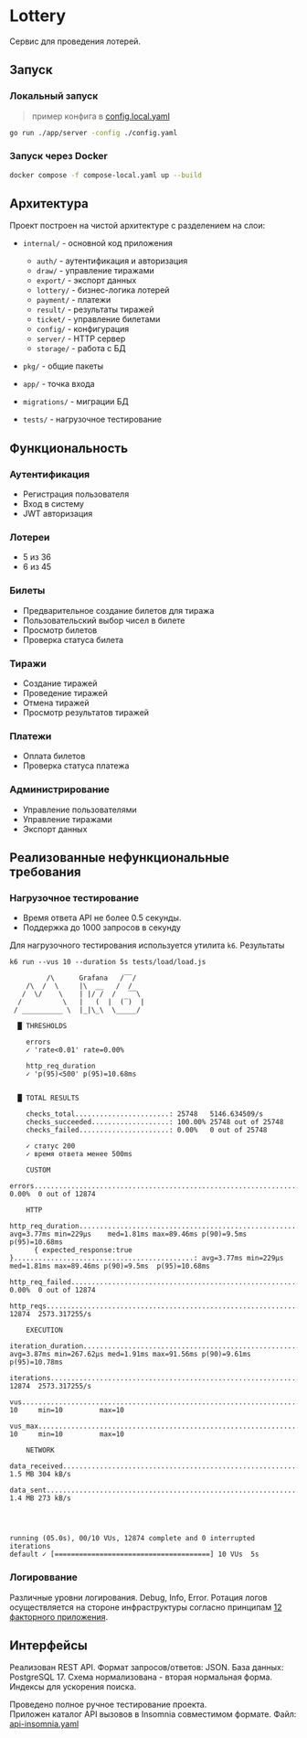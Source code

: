 # Lottery

Сервис для проведения лотерей.

## Запуск

### Локальный запуск
> пример конфига в [config.local.yaml](config.local.yaml)
```bash
go run ./app/server -config ./config.yaml
```

### Запуск через Docker

```bash
docker compose -f compose-local.yaml up --build
```

## Архитектура

Проект построен на чистой архитектуре с разделением на слои:

- `internal/` - основной код приложения
  - `auth/` - аутентификация и авторизация
  - `draw/` - управление тиражами
  - `export/` - экспорт данных
  - `lottery/` - бизнес-логика лотерей
  - `payment/` - платежи
  - `result/` - результаты тиражей
  - `ticket/` - управление билетами
  - `config/` - конфигурация
  - `server/` - HTTP сервер
  - `storage/` - работа с БД

- `pkg/` - общие пакеты
- `app/` - точка входа
- `migrations/` - миграции БД
- `tests/` - нагрузочное тестирование

## Функциональность

### Аутентификация
- Регистрация пользователя
- Вход в систему
- JWT авторизация

### Лотереи
- 5 из 36
- 6 из 45

### Билеты
- Предварительное создание билетов для тиража
- Пользовательский выбор чисел в билете
- Просмотр билетов
- Проверка статуса билета

### Тиражи
- Создание тиражей
- Проведение тиражей
- Отмена тиражей
- Просмотр результатов тиражей

### Платежи
- Оплата билетов
- Проверка статуса платежа

### Администрирование
- Управление пользователями
- Управление тиражами
- Экспорт данных

## Реализованные нефункциональные требования

### Нагрузочное тестирование
- Время ответа API не более 0.5 секунды.
- Поддержка до 1000 запросов в секунду

Для нагрузочного тестирования используется утилита `k6`.
Результаты  
```
k6 run --vus 10 --duration 5s tests/load/load.js

         /\      Grafana   /‾‾/
    /\  /  \     |\  __   /  /
   /  \/    \    | |/ /  /   ‾‾\
  /          \   |   (  |  (‾)  |
 / __________ \  |_|\_\  \_____/

  █ THRESHOLDS

    errors
    ✓ 'rate<0.01' rate=0.00%

    http_req_duration
    ✓ 'p(95)<500' p(95)=10.68ms


  █ TOTAL RESULTS

    checks_total.......................: 25748   5146.634509/s
    checks_succeeded...................: 100.00% 25748 out of 25748
    checks_failed......................: 0.00%   0 out of 25748

    ✓ статус 200
    ✓ время ответа менее 500ms

    CUSTOM
    errors..................................................................: 0.00%  0 out of 12874

    HTTP
    http_req_duration.......................................................: avg=3.77ms min=229µs    med=1.81ms max=89.46ms p(90)=9.5ms  p(95)=10.68ms
      { expected_response:true }............................................: avg=3.77ms min=229µs    med=1.81ms max=89.46ms p(90)=9.5ms  p(95)=10.68ms
    http_req_failed.........................................................: 0.00%  0 out of 12874
    http_reqs...............................................................: 12874  2573.317255/s

    EXECUTION
    iteration_duration......................................................: avg=3.87ms min=267.62µs med=1.91ms max=91.56ms p(90)=9.61ms p(95)=10.78ms
    iterations..............................................................: 12874  2573.317255/s
    vus.....................................................................: 10     min=10         max=10
    vus_max.................................................................: 10     min=10         max=10

    NETWORK
    data_received...........................................................: 1.5 MB 304 kB/s
    data_sent...............................................................: 1.4 MB 273 kB/s




running (05.0s), 00/10 VUs, 12874 complete and 0 interrupted iterations
default ✓ [======================================] 10 VUs  5s
```

### Логироввание
Различные уровни логирования. Debug, Info, Error.
Ротация логов осуществляется на стороне инфраструктуры согласно принципам [12 факторного приложения](https://12factor.net/ru/logs).

## Интерфейсы
Реализован REST API. Формат запросов/ответов: JSON.
База данных: PostgreSQL 17.
Схема нормализована - вторая нормальная форма.
Индексы для ускорения поиска.

Проведено полное ручное тестирование проекта.  
Приложен каталог API вызовов в Insomnia совместимом формате. Файл: [api-insomnia.yaml](api-insomnia.yaml)
